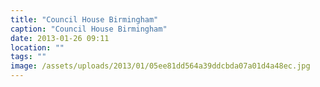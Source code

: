 ```yaml
---
title: "Council House Birmingham"
caption: "Council House Birmingham"
date: 2013-01-26 09:11
location: ""
tags: ""
image: /assets/uploads/2013/01/05ee81dd564a39ddcbda07a01d4a48ec.jpg
---
```

